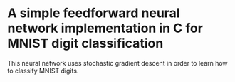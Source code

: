 # A simple feedforward neural network implementation in C for MNIST digit classification
This neural network uses stochastic gradient descent in order to learn how to classify MNIST digits.